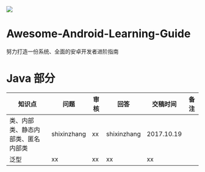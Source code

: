 
![](https://avatars3.githubusercontent.com/u/32798425?s=400&u=e2ad1a5a21fc71ff2f8511866395beca599656f9&v=4)

# Awesome-Android-Learning-Guide

努力打造一份系统、全面的安卓开发者进阶指南

# Java 部分

| 知识点 | 问题 | 审核 | 回答 | 交稿时间 | 备注
| --- | --- | --- | --- | --- | --- |
| 类、内部类、静态内部类、匿名内部类 | shixinzhang | xx | shixinzhang | 2017.10.19 | |
| 泛型 | xx | xx | xx | xx | |

